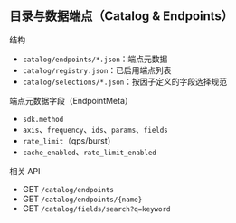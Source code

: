 ## 目录与数据端点（Catalog & Endpoints）

结构
- `catalog/endpoints/*.json`：端点元数据
- `catalog/registry.json`：已启用端点列表
- `catalog/selections/*.json`：按因子定义的字段选择规范

端点元数据字段（EndpointMeta）
- `sdk.method`
- `axis`、`frequency`、`ids`、`params`、`fields`
- `rate_limit`（qps/burst）
- `cache_enabled`、`rate_limit_enabled`

相关 API
- GET `/catalog/endpoints`
- GET `/catalog/endpoints/{name}`
- GET `/catalog/fields/search?q=keyword`
